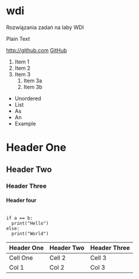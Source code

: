 # wdi
Rozwiązania zadań na laby WDI

Plain Text

http://github.com
[GitHub](http://github.com)

1. Item 1
1. Item 2
1. Item 3
   1. Item 3a
   1. Item 3b

* Unordered
* List
* As
* An
* Example

# Header One

## Header Two

### Header Three

#### Header four

````

if a == b:
  print("Hello")
else:
  print("World")

````

Header One | Header Two | Header Three
---------------------|-------------------|-----------------
Cell One | Cell 2 | Cell 3
Col 1 | Col 2 | Col 3

